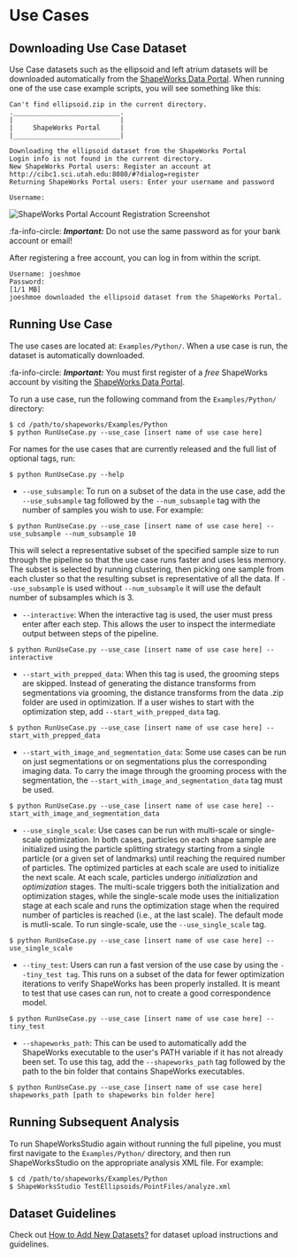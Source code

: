 
# Use Cases


## Downloading Use Case Dataset 

Use Case datasets such as the ellipsoid and left atrium datasets will be downloaded
automatically from the [ShapeWorks Data Portal](http://cibc1.sci.utah.edu:8080/).
When running one of the use case example scripts, you will see something like this:

```
Can't find ellipsoid.zip in the current directory.
.___________________________.
|                           |
|     ShapeWorks Portal     |
|___________________________|

Downloading the ellipsoid dataset from the ShapeWorks Portal
Login info is not found in the current directory.
New ShapeWorks Portal users: Register an account at 
http://cibc1.sci.utah.edu:8080/#?dialog=register
Returning ShapeWorks Portal users: Enter your username and password

Username: 
```

![ShapeWorks Portal Account Registration Screenshot](../img/use-cases/ShapeWorksPortalAccountRegistration.png)

:fa-info-circle: _**Important:**_ Do not use the same password as for your bank account or email!  


After registering a free account, you can log in from within the script.

```
Username: joeshmoe
Password:
[1/1 MB]
joeshmoe downloaded the ellipsoid dataset from the ShapeWorks Portal.
```

## Running Use Case

The use cases are located at: `Examples/Python/`. When a use case is run, the dataset is automatically downloaded. 

:fa-info-circle: _**Important:**_  You must first register of a *free* ShapeWorks account by visiting the [ShapeWorks Data Portal](http://cibc1.sci.utah.edu:8080/).

To run a use case, run the following command from the `Examples/Python/` directory:

```
$ cd /path/to/shapeworks/Examples/Python
$ python RunUseCase.py --use_case [insert name of use case here]
```

For names for the use cases that are currently released and the full list of optional tags, run:

```
$ python RunUseCase.py --help
```
            
* `--use_subsample`: To run on a subset of the data in the use case, add the `--use_subsample` tag followed by the `--num_subsample` tag with the number of samples you wish to use. For example:

```
$ python RunUseCase.py --use_case [insert name of use case here] --use_subsample --num_subsample 10
```

This will select a representative subset of the specified sample size to run through the pipeline so that the use case runs faster and uses less memory. The subset is selected by running clustering, then picking one sample from each cluster so that the resulting subset is representative of all the data. If `--use_subsample` is used without `--num_subsample` it will use the default number of subsamples which is 3.

* `--interactive`: When the interactive tag is used, the user must press enter after each step. This allows the user to inspect the intermediate output between steps of the pipeline.

```
$ python RunUseCase.py --use_case [insert name of use case here] --interactive
```

* `--start_with_prepped_data`: When this tag is used, the grooming steps are skipped. Instead of generating the distance transforms from segmentations via grooming, the distance transforms from the data .zip folder are used in optimization. If a user wishes to start with the optimization step, add `--start_with_prepped_data` tag.

```
$ python RunUseCase.py --use_case [insert name of use case here] --start_with_prepped_data
```
           
* `--start_with_image_and_segmentation_data`: Some use cases can be run on just segmentations or on segmentations plus the corresponding imaging data. To carry the image through the grooming process with the segmentation, the `--start_with_image_and_segmentation_data` tag must be used.

```
$ python RunUseCase.py --use_case [insert name of use case here] --start_with_image_and_segmentation_data
```
          
* `--use_single_scale`: Use cases can be run with multi-scale or single-scale optimization. In both cases, particles on each shape sample are initialized using the particle splitting strategy starting from a single particle (or a given set of landmarks) until reaching the required number of particles. The optimized particles at each scale are used to initialize the next scale. At each scale, particles undergo *initialization* and *optimization* stages. The multi-scale triggers both the initialization and optimization stages, while the single-scale mode uses the initialization stage at each scale and runs the optimization stage when the required number of particles is reached (i.e., at the last scale). The default mode is mutli-scale. To run single-scale, use the `--use_single_scale` tag.

```
$ python RunUseCase.py --use_case [insert name of use case here] --use_single_scale
```
         
* `--tiny_test`: Users can run a fast version of the use case by using the `--tiny_test tag`. This runs on a subset of the data for fewer optimization iterations to verify ShapeWorks has been properly installed. It is meant to test that use cases can run, not to create a good correspondence model.

```
$ python RunUseCase.py --use_case [insert name of use case here] --tiny_test
```
           
* `--shapeworks_path`: This can be used to automatically add the ShapeWorks executable to the user's PATH variable if it has not already been set. To use this tag, add the `--shapeworks_path` tag followed by the path to the bin folder that contains ShapeWorks executables.

```
$ python RunUseCase.py --use_case [insert name of use case here] shapeworks_path [path to shapeworks bin folder here]
```

## Running Subsequent Analysis

To run ShapeWorksStudio again without running the full pipeline, you must first navigate to the `Examples/Python/` directory, and then run ShapeWorksStudio on the appropriate analysis XML file.  For example:

```
$ cd /path/to/shapeworks/Examples/Python
$ ShapeWorksStudio TestEllipsoids/PointFiles/analyze.xml
```    

## Dataset Guidelines

Check out [How to Add New Datasets?](../dev/datasets.md) for dataset upload instructions and guidelines. 


